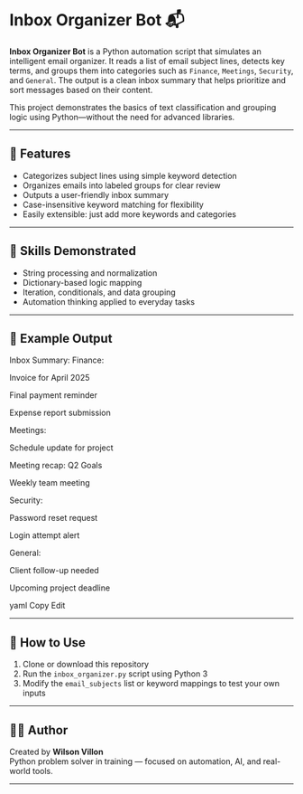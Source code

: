 
# Inbox Organizer Bot 📬

**Inbox Organizer Bot** is a Python automation script that simulates an intelligent email organizer. It reads a list of email subject lines, detects key terms, and groups them into categories such as `Finance`, `Meetings`, `Security`, and `General`. The output is a clean inbox summary that helps prioritize and sort messages based on their content.

This project demonstrates the basics of text classification and grouping logic using Python—without the need for advanced libraries.

---

## 🚀 Features

- Categorizes subject lines using simple keyword detection
- Organizes emails into labeled groups for clear review
- Outputs a user-friendly inbox summary
- Case-insensitive keyword matching for flexibility
- Easily extensible: just add more keywords and categories

---

## 🧠 Skills Demonstrated

- String processing and normalization
- Dictionary-based logic mapping
- Iteration, conditionals, and data grouping
- Automation thinking applied to everyday tasks

---

## 🧪 Example Output

Inbox Summary: Finance:

Invoice for April 2025

Final payment reminder

Expense report submission

Meetings:

Schedule update for project

Meeting recap: Q2 Goals

Weekly team meeting

Security:

Password reset request

Login attempt alert

General:

Client follow-up needed

Upcoming project deadline

yaml
Copy
Edit

---

## 🔧 How to Use

1. Clone or download this repository
2. Run the `inbox_organizer.py` script using Python 3
3. Modify the `email_subjects` list or keyword mappings to test your own inputs

---

## 🙋‍♂️ Author

Created by **Wilson Villon**  
Python problem solver in training — focused on automation, AI, and real-world tools.

---
